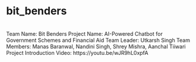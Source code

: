 # bit_benders
<br>
Team Name: Bit Benders
Project Name: AI-Powered Chatbot for Government Schemes and Financial Aid
Team Leader: Utkarsh Singh
Team Members: Manas Baranwal, Nandini Singh, Shrey Mishra, Aanchal Tiiwari
Project Introduction Video: https://youtu.be/wJR9hL0xpfA
